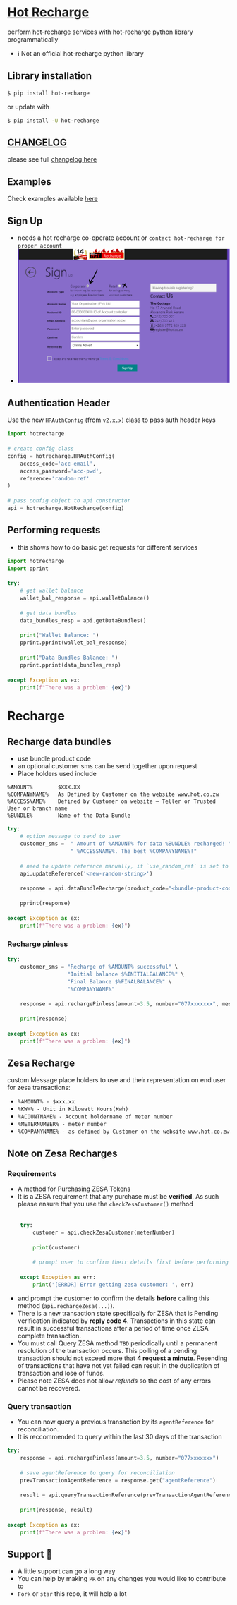 # [Hot Recharge](https://ssl.hot.co.zw/)
perform hot-recharge services with hot-recharge python library programmatically

- ℹ Not an official hot-recharge python library

## Library installation
```sh
$ pip install hot-recharge
```
or update with
```sh
$ pip install -U hot-recharge
```

## [CHANGELOG](CHANGELOG.md)
please see full [changelog here](CHANGELOG.md)

## Examples
Check examples available [here](example)

## Sign Up
- needs a hot recharge co-operate account or `contact hot-recharge for proper account`
- ![sign up](https://raw.githubusercontent.com/DonnC/Hot-Recharge-ZW/master/Docs/images/signup_cooperate.png)

## Authentication Header
Use the new `HRAuthConfig` (from `v2.x.x`) class to pass auth header keys
```python
import hotrecharge

# create config class
config = hotrecharge.HRAuthConfig(
    access_code='acc-email', 
    access_password='acc-pwd',
    reference='random-ref'
)

# pass config object to api constructor
api = hotrecharge.HotRecharge(config)
```

## Performing requests
- this shows how to do basic get requests for different services
```python
import hotrecharge
import pprint

try:
    # get wallet balance
    wallet_bal_response = api.walletBalance()

    # get data bundles
    data_bundles_resp = api.getDataBundles()

    print("Wallet Balance: ")
    pprint.pprint(wallet_bal_response)

    print("Data Bundles Balance: ")
    pprint.pprint(data_bundles_resp)

except Exception as ex:
    print(f"There was a problem: {ex}")
```

# Recharge
## Recharge data bundles
- use bundle product code
- an optional customer sms can be send together upon request
- Place holders used include
```
%AMOUNT% 	    $XXX.XX
%COMPANYNAME%	As Defined by Customer on the website www.hot.co.zw
%ACCESSNAME%	Defined by Customer on website – Teller or Trusted User or branch name
%BUNDLE%	    Name of the Data Bundle
```
```python
try:
    # option message to send to user
    customer_sms =  " Amount of %AMOUNT% for data %BUNDLE% recharged! " \
                    " %ACCESSNAME%. The best %COMPANYNAME%!"

    # need to update reference manually, if `use_random_ref` is set to False
    api.updateReference('<new-random-string>')

    response = api.dataBundleRecharge(product_code="<bundle-product-code>", number="077xxxxxxx", mesg=customer_sms)

    pprint(response)

except Exception as ex:
    print(f"There was a problem: {ex}")
```

### Recharge pinless
```python
try:
    customer_sms = "Recharge of %AMOUNT% successful" \
                   "Initial balance $%INITIALBALANCE%" \
                   "Final Balance $%FINALBALANCE%" \
                   "%COMPANYNAME%"

    response = api.rechargePinless(amount=3.5, number="077xxxxxxx", mesg=customer_sms)

    print(response)

except Exception as ex:
    print(f"There was a problem: {ex}")
```

## Zesa Recharge
custom Message place holders to use and their representation on end user for zesa transactions:
- `%AMOUNT% - $xxx.xx`
- `%KWH% - Unit in Kilowatt Hours(Kwh)`
- `%ACOUNTNAME% - Account holdername of meter number`
- `%METERNUMBER% - meter number`
- `%COMPANYNAME% - as defined by Customer on the website www.hot.co.zw`

## Note on Zesa Recharges
### Requirements 
- A method  for Purchasing ZESA Tokens 
- It is a ZESA requirement that any purchase must be **verified**. As such please ensure that you use the `checkZesaCustomer()` method 
```python

    try:
        customer = api.checkZesaCustomer(meterNumber)

        print(customer)

        # prompt user to confirm their details first before performing a recharge

    except Exception as err:
        print('[ERROR] Error getting zesa customer: ', err)
  ```

- and prompt the customer to confirm the details **before** calling this method (`api.rechargeZesa(...)`). 
- There is a new transaction state specifically for ZESA that is Pending verification indicated by **reply code 4**. Transactions in this state can result in successful transactions after a period of time once ZESA complete transaction.
- You must call Query ZESA method `TBD` periodically until a permanent resolution of the transaction occurs. This polling of a pending transaction should not exceed more that **4 request a minute**. Resending of transactions that have not yet failed can result in the duplication of transaction and lose of funds. 
- Please note ZESA does not allow *refunds* so the cost of any errors cannot be recovered. 

### Query transaction
- You can now query a previous transaction by its `agentReference` for reconciliation. 
- It is reccommended to query within the last 30 days of the transaction
```python
try:
    response = api.rechargePinless(amount=3.5, number="077xxxxxxx")

    # save agentReference to query for reconciliation
    prevTransactionAgentReference = response.get("agentReference")

    result = api.queryTransactionReference(prevTransactionAgentReference)

    print(response, result)

except Exception as ex:
    print(f"There was a problem: {ex}")
```

## Support 🤿
- A little support can go a long way
- You can help by making `PR` on any changes you would like to contribute to
- `Fork` or `star` this repo, it will help a lot 
